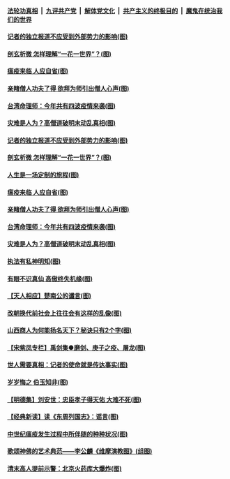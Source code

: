 

####  [法轮功真相](../../../../basic/blob/master/README.md?t=04222231) &nbsp;|&nbsp; [九评共产党](../../../../9ping.md/blob/master/README.md?t=04222231) &nbsp;|&nbsp; [解体党文化](../../../../jtdwh.md/blob/master/README.md?t=04222231)  &nbsp;|&nbsp; [共产主义的终极目的](../../../../gczydzjmd.md/blob/master/README.md?t=04222231) &nbsp;|&nbsp; [魔鬼在统治我们的世界](../../../../mgztzwmdsj.md/blob/master/README.md?t=04222231) 

#### [记者的独立报道不应受到外部势力的影响(图)](../pages/p7/930303.md?t=04222231) 

#### [剖玄析微 怎样理解“一花一世界”？(图)](../pages/p7/930688.md?t=04222231) 

#### [瘟疫来临 人应自省(图)](../pages/p7/930398.md?t=04222231) 

#### [亲睹僧人功夫了得 欲拜为师引出僧人心声(图)](../pages/p7/930445.md?t=04222231) 

#### [台湾命理师：今年共有四波疫情来袭(图)](../pages/p7/930542.md?t=04222231) 

#### [灾难是人为？高僧道破明末动乱真相(图)](../pages/p7/930218.md?t=04222231) 

#### [记者的独立报道不应受到外部势力的影响(图)](../pages/p7/930303.md?t=04222231) 

#### [剖玄析微 怎样理解“一花一世界”？(图)](../pages/p7/930688.md?t=04222231) 

#### [人生是一场定制的旅程(图)](../pages/p7/930224.md?t=04222231) 

#### [瘟疫来临 人应自省(图)](../pages/p7/930398.md?t=04222231) 

#### [亲睹僧人功夫了得 欲拜为师引出僧人心声(图)](../pages/p7/930445.md?t=04222231) 

#### [台湾命理师：今年共有四波疫情来袭(图)](../pages/p7/930542.md?t=04222231) 

#### [灾难是人为？高僧道破明末动乱真相(图)](../pages/p7/930218.md?t=04222231) 

#### [执法有私神明知(图)](../pages/p7/930115.md?t=04222231) 

#### [有眼不识真仙 高傲终失机缘(图)](../pages/p7/930020.md?t=04222231) 

#### [【天人相应】楚南公的谶言(图)](../pages/p7/930019.md?t=04222231) 

#### [改朝换代前社会上往往会有这样的乱像(图)](../pages/p7/930217.md?t=04222231) 

#### [山西商人为何能扬名天下？秘诀只有2个字(图)](../pages/p7/930261.md?t=04222231) 

#### [【宋紫凤专栏】禹剑集●磨剑、庚子之疫、屠龙(图)](../pages/p7/930107.md?t=04222231) 

#### [世人需要真相：记者的使命就是传达事实(图)](../pages/p7/930088.md?t=04222231) 

#### [岁岁悔之 伯玉知非(图)](../pages/p7/929750.md?t=04222231) 

#### [【明德集】刘安世：忠臣孝子得天佑 大难不死(图)](../pages/p7/929757.md?t=04222231) 

#### [【经典新读】读《东周列国志》：谣言(图)](../pages/p7/929760.md?t=04222231) 

#### [中世纪瘟疫发生过程中所伴随的种种状况(图)](../pages/p7/929759.md?t=04222231) 

#### [歌颂神佛的艺术典范——李公麟《维摩演教图》(组图)](../pages/p7/928458.md?t=04222231) 

#### [清末高人提前示警：北京火药库大爆炸(图)](../pages/p7/930016.md?t=04222231) 

